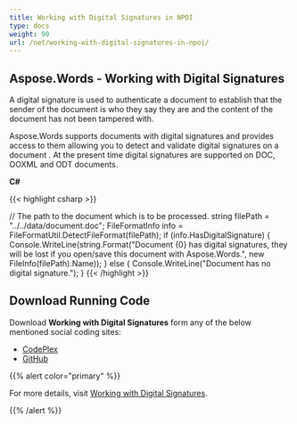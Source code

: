 ```yaml
---
title: Working with Digital Signatures in NPOI
type: docs
weight: 90
url: /net/working-with-digital-signatures-in-npoi/
---
```


## **Aspose.Words - Working with Digital Signatures**
A digital signature is used to authenticate a document to establish that the sender of the document is who they say they are and the content of the document has not been tampered with.

Aspose.Words supports documents with digital signatures and provides access to them allowing you to detect and validate digital signatures on a document . At the present time digital signatures are supported on DOC, OOXML and ODT documents.

**C#**

{{< highlight csharp >}}

// The path to the document which is to be processed.
string filePath = "../../data/document.doc";
FileFormatInfo info = FileFormatUtil.DetectFileFormat(filePath);
if (info.HasDigitalSignature)
{
	Console.WriteLine(string.Format("Document {0} has digital signatures, they will be lost if you open/save this document with Aspose.Words.", new FileInfo(filePath).Name));
}
else
{
	Console.WriteLine("Document has no digital signature.");
}
{{< /highlight >}}
## **Download Running Code**
Download **Working with Digital Signatures** form any of the below mentioned social coding sites:

- [CodePlex](https://asposenpoi.codeplex.com/downloads/get/1475285)
- [GitHub](https://github.com/aspose-words/Aspose.Words-for-.NET/releases/download/Aspose.Words_Features_Missing_in_NPOI_v_1.0/Working.with.Digital.Signatures.Aspose.Words.zip)

{{% alert color="primary" %}} 

For more details, visit [Working with Digital Signatures](https://docs.aspose.com/words/net/working-with-digital-signatures/).

{{% /alert %}}
